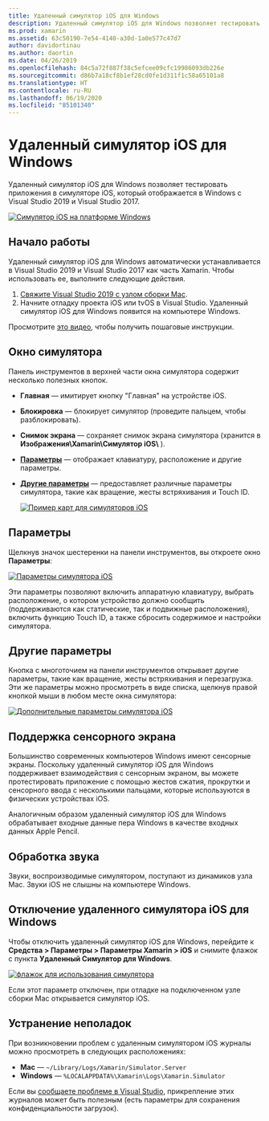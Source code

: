 ```yaml
---
title: Удаленный симулятор iOS для Windows
description: Удаленный симулятор iOS для Windows позволяет тестировать приложения в симуляторе iOS, который отображается в Windows с Visual Studio 2019.
ms.prod: xamarin
ms.assetid: 63c50190-7e54-4140-a30d-1a0e577c47d7
author: davidortinau
ms.author: daortin
ms.date: 04/26/2019
ms.openlocfilehash: 84c5a72f887f38c5efcee09cfc19986093db226e
ms.sourcegitcommit: d86b7a18cf8b1ef28cd0fe1d311f1c58a65101a8
ms.translationtype: HT
ms.contentlocale: ru-RU
ms.lasthandoff: 06/19/2020
ms.locfileid: "85101340"
---
```

# <a name="remoted-ios-simulator-for-windows"></a>Удаленный симулятор iOS для Windows

Удаленный симулятор iOS для Windows позволяет тестировать приложения в симуляторе iOS, который отображается в Windows с Visual Studio 2019 и Visual Studio 2017.

[![Симулятор iOS на платформе Windows](images/hero-sml.png "Симулятор iOS на платформе Windows")](images/hero.png#lightbox)

## <a name="getting-started"></a>Начало работы

Удаленный симулятор iOS для Windows автоматически устанавливается в Visual Studio 2019 и Visual Studio 2017 как часть Xamarin. Чтобы использовать ее, выполните следующие действия.

1. [Свяжите Visual Studio 2019 с узлом сборки Mac](~/ios/get-started/installation/windows/connecting-to-mac/index.md).
2. Начните отладку проекта iOS или tvOS в Visual Studio. Удаленный симулятор iOS для Windows появится на компьютере Windows.

Просмотрите [это видео](deploy.md), чтобы получить пошаговые инструкции.

## <a name="simulator-window"></a>Окно симулятора

Панель инструментов в верхней части окна симулятора содержит несколько полезных кнопок.

- **Главная** — имитирует кнопку "Главная" на устройстве iOS.
- **Блокировка** — блокирует симулятор (проведите пальцем, чтобы разблокировать).
- **Снимок экрана** — сохраняет снимок экрана симулятора (хранится в **Изображения\Xamarin\Симулятор iOS\\** ).
- [**Параметры**](#settings) — отображает клавиатуру, расположение и другие параметры.
- [**Другие параметры**](#other-options) — предоставляет различные параметры симулятора, такие как вращение, жесты встряхивания и Touch ID.

    [![Пример карт для симуляторов iOS](images/maps-app-sml.png "Пример карт для симуляторов iOS")](images/maps-app.png#lightbox)

## <a name="settings"></a>Параметры

Щелкнув значок шестеренки на панели инструментов, вы откроете окно **Параметры**:

[![Параметры симулятора iOS](images/settings-sml.png "Параметры симулятора iOS")](images/settings.png#lightbox)

Эти параметры позволяют включить аппаратную клавиатуру, выбрать расположение, о котором устройство должно сообщить (поддерживаются как статические, так и подвижные расположения), включить функцию Touch ID, а также сбросить содержимое и настройки симулятора.

## <a name="other-options"></a>Другие параметры

Кнопка с многоточием на панели инструментов открывает другие параметры, такие как вращение, жесты встряхивания и перезагрузка. Эти же параметры можно просмотреть в виде списка, щелкнув правой кнопкой мыши в любом месте окна симулятора:

[![Дополнительные параметры симулятора iOS](images/more-sml.png "Дополнительные параметры симулятора iOS")](images/more.png#lightbox)

## <a name="touchscreen-support"></a>Поддержка сенсорного экрана

Большинство современных компьютеров Windows имеют сенсорные экраны. Поскольку удаленный симулятор iOS для Windows поддерживает взаимодействия с сенсорным экраном, вы можете протестировать приложение с помощью жестов сжатия, прокрутки и сенсорного ввода с несколькими пальцами, которые используются в физических устройствах iOS.

Аналогичным образом удаленный симулятор iOS для Windows обрабатывает входные данные пера Windows в качестве входных данных Apple Pencil.

## <a name="sound-handling"></a>Обработка звука

Звуки, воспроизводимые симулятором, поступают из динамиков узла Mac.
Звуки iOS не слышны на компьютере Windows.

## <a name="disabling-the-remoted-ios-simulator-for-windows"></a>Отключение удаленного симулятора iOS для Windows

Чтобы отключить удаленный симулятор iOS для Windows, перейдите к **Средства > Параметры > Параметры Xamarin > iOS** и снимите флажок с пункта **Удаленный Симулятор для Windows**.

[![флажок для использования симулятора](images/options-sml.png "флажок для использования симулятора")](images/options.png#lightbox)

Если этот параметр отключен, при отладке на подключенном узле сборки Mac открывается симулятор iOS.

## <a name="troubleshooting"></a>Устранение неполадок

При возникновении проблем с удаленным симулятором iOS журналы можно просмотреть в следующих расположениях:

- **Mac** — `~/Library/Logs/Xamarin/Simulator.Server`
- **Windows** — `%LOCALAPPDATA%\Xamarin\Logs\Xamarin.Simulator`

Если вы [сообщаете проблеме в Visual Studio](https://docs.microsoft.com/visualstudio/ide/how-to-report-a-problem-with-visual-studio), прикрепление этих журналов может быть полезным (есть параметры для сохранения конфиденциальности загрузок).
